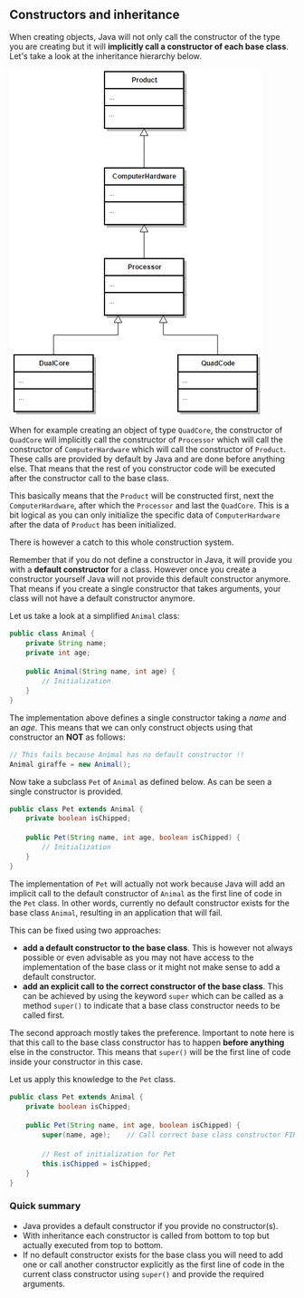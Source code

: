 ## Constructors and inheritance

When creating objects, Java will not only call the constructor of the type you are creating but it will **implicitly call a constructor of each base class**. Let's take a look at the inheritance hierarchy below.

![Inheritance hierarchy of computer hardware](img/computer_hardware_inheritance.png)

When for example creating an object of type `QuadCore`, the constructor of `QuadCore` will implicitly call the constructor of `Processor` which will call the constructor of `ComputerHardware` which will call the constructor of `Product`. These calls are provided by default by Java and are done before anything else. That means that the rest of you constructor code will be executed after the constructor call to the base class.

 This basically means that the `Product` will be constructed first, next the `ComputerHardware`, after which the `Processor` and last the `QuadCore`. This is a bit logical as you can only initialize the specific data of `ComputerHardware` after the data of `Product` has been initialized.

There is however a catch to this whole construction system.

Remember that if you do not define a constructor in Java, it will provide you with a **default constructor** for a class. However once you create a constructor yourself Java will not provide this default constructor anymore. That means if you create a single constructor that takes arguments, your class will not have a default constructor anymore.

Let us take a look at a simplified `Animal` class:

```java
public class Animal {
    private String name;
    private int age;

    public Animal(String name, int age) {
        // Initialization
    }
}
```

The implementation above defines a single constructor taking a *name* and an *age*. This means that we can only construct objects using that constructor an **NOT** as follows:

```java
// This fails because Animal has no default constructor !!
Animal giraffe = new Animal();
```

Now take a subclass `Pet` of `Animal` as defined below. As can be seen a single constructor is provided.

```java
public class Pet extends Animal {
    private boolean isChipped;

    public Pet(String name, int age, boolean isChipped) {
        // Initialization
    }
}
```

The implementation of `Pet` will actually not work because Java will add an implicit call to the default constructor of `Animal` as the first line of code in the `Pet` class. In other words, currently no default constructor exists for the base class `Animal`, resulting in an application that will fail.

This can be fixed using two approaches:
* **add a default constructor to the base class**. This is however not always possible or even advisable as you may not have access to the implementation of the base class or it might not make sense to add a default constructor.
* **add an explicit call to the correct constructor of the base class**. This can be achieved by using the keyword `super` which can be called as a method `super()` to indicate that a base class constructor needs to be called first.

The second approach mostly takes the preference. Important to note here is that this call to the base class constructor has to happen **before anything** else in the constructor. This means that `super()` will be the first line of code inside your constructor in this case.

Let us apply this knowledge to the `Pet` class.

```java
public class Pet extends Animal {
    private boolean isChipped;

    public Pet(String name, int age, boolean isChipped) {
        super(name, age);    // Call correct base class constructor FIRST !!!!

        // Rest of initialization for Pet
        this.isChipped = isChipped;
    }
}
```

### Quick summary

* Java provides a default constructor if you provide no constructor(s).
* With inheritance each constructor is called from bottom to top but actually executed from top to bottom.
* If no default constructor exists for the base class you will need to add one or call another constructor explicitly as the first line of code in the current class constructor using  `super()` and provide the required arguments.

